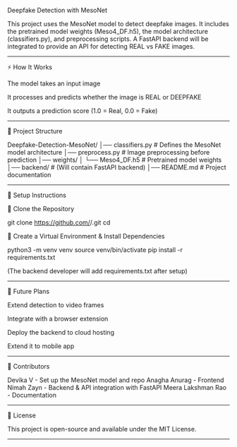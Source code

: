 Deepfake Detection with MesoNet

This project uses the MesoNet model to detect deepfake images.
It includes the pretrained model weights (Meso4_DF.h5), the model architecture (classifiers.py), and preprocessing scripts.
A FastAPI backend will be integrated to provide an API for detecting REAL vs FAKE images.


---

⚡ How It Works

The model takes an input image

It processes and predicts whether the image is REAL or DEEPFAKE

It outputs a prediction score (1.0 = Real, 0.0 = Fake)



---

📂 Project Structure

Deepfake-Detection-MesoNet/
│── classifiers.py         # Defines the MesoNet model architecture
│── preprocess.py          # Image preprocessing before prediction
│── weights/
│   └── Meso4_DF.h5        # Pretrained model weights
│── backend/               # (Will contain FastAPI backend)
│── README.md              # Project documentation


---

🚀 Setup Instructions

⿡ Clone the Repository

git clone https://github.com/<your-username>/<your-repo>.git
cd <your-repo>

⿢ Create a Virtual Environment & Install Dependencies

python3 -m venv venv
source venv/bin/activate
pip install -r requirements.txt

(The backend developer will add requirements.txt after setup)


---


🔮 Future Plans

Extend detection to video frames

Integrate with a browser extension

Deploy the backend to cloud hosting

Extend it to mobile app



---

🤝 Contributors

Devika V - Set up the MesoNet model and repo
Anagha Anurag - Frontend
Nimah Zayn - Backend & API integration with FastAPI
Meera Lakshman Rao - Documentation





---

📜 License

This project is open-source and available under the MIT License.



---
